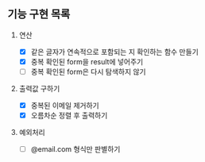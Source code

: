 ## 기능 구현 목록

1. 연산

   - [x] 같은 글자가 연속적으로 포함되는 지 확인하는 함수 만들기
   - [x] 중복 확인된 form을 result에 넣어주기
   - [ ] 중복 확인된 form은 다시 탐색하지 않기

2. 출력값 구하기

   - [x] 중복된 이메일 제거하기
   - [x] 오름차순 정렬 후 출력하기

3. 예외처리
   - [ ] @email.com 형식만 판별하기

